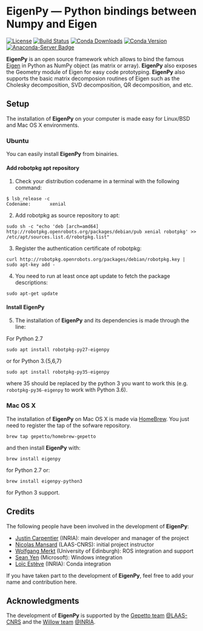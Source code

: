 EigenPy — Python bindings between Numpy and Eigen
======

[![License](https://img.shields.io/badge/License-BSD%202--Clause-green.svg)](https://opensource.org/licenses/BSD-2-Clause)
[![Build Status](https://travis-ci.org/stack-of-tasks/eigenpy.svg?branch=devel)](https://travis-ci.org/stack-of-tasks/eigenpy)
[![Conda Downloads](https://img.shields.io/conda/dn/conda-forge/eigenpy.svg)](https://anaconda.org/conda-forge/eigenpy)
[![Conda Version](https://img.shields.io/conda/vn/conda-forge/eigenpy.svg)](https://anaconda.org/conda-forge/eigenpy)
[![Anaconda-Server Badge](https://anaconda.org/conda-forge/eigenpy/badges/installer/conda.svg)](https://conda.anaconda.org/conda-forge)


**EigenPy** is an open source framework which allows to bind the famous [Eigen](http://eigen.tuxfamily.org) in Python as NumPy object (as matrix or array).
**EigenPy** also exposes the Geometry module of Eigen for easy code prototyping.
**EigenPy** also supports the basic matrix decomposion routines of Eigen such as the Cholesky decomposition, SVD decomposition, QR decomposition, and etc.

## Setup

The installation of **EigenPy** on your computer is made easy for Linux/BSD and Mac OS X environments.

### Ubuntu

You can easily install **EigenPy** from binairies.

#### Add robotpkg apt repository

1. Check your distribution codename in a terminal with the following command:
```
$ lsb_release -c
Codename:       xenial
```
2. Add robotpkg as source repository to apt:
```
sudo sh -c "echo 'deb [arch=amd64] http://robotpkg.openrobots.org/packages/debian/pub xenial robotpkg' >> /etc/apt/sources.list.d/robotpkg.list"
```
3. Register the authentication certificate of robotpkg:
```
curl http://robotpkg.openrobots.org/packages/debian/robotpkg.key | sudo apt-key add -
```
4. You need to run at least once apt update to fetch the package descriptions:
```
sudo apt-get update
```
#### Install EigenPy
5. The installation of **EigenPy** and its dependencies is made through the line:

For Python 2.7
```
sudo apt install robotpkg-py27-eigenpy
```
or for Python 3.{5,6,7}
```
sudo apt install robotpkg-py35-eigenpy
```
where 35 should be replaced by the python 3 you want to work this (e.g. `robotpkg-py36-eigenpy` to work with Python 3.6).

### Mac OS X

The installation of **EigenPy** on Mac OS X is made via [HomeBrew](https://brew.sh/). 
You just need to register the tap of the sofware repository.

```
brew tap gepetto/homebrew-gepetto
```
and then install **EigenPy** with:
```
brew install eigenpy
```
for Python 2.7 or:
```
brew install eigenpy-python3
```
for Python 3 support.

## Credits

The following people have been involved in the development of **EigenPy**:

- [Justin Carpentier](https://jcarpent.github.io) (INRIA): main developer and manager of the project
- [Nicolas Mansard](http://projects.laas.fr/gepetto/index.php/Members/NicolasMansard) (LAAS-CNRS): initial project instructor
- [Wolfgang Merkt](http://www.wolfgangmerkt.com/) (University of Edinburgh): ROS integration and support
- [Sean Yen](https://www.linkedin.com/in/seanyentw) (Microsoft): Windows integration
- [Loïc Estève](https://github.com/lesteve) (INRIA): Conda integration

If you have taken part to the development of **EigenPy**, feel free to add your name and contribution here.

## Acknowledgments

The development of **EigenPy** is supported by the [Gepetto team](http://projects.laas.fr/gepetto/) [@LAAS-CNRS](http://www.laas.fr) and the [Willow team](https://www.di.ens.fr/willow/) [@INRIA](http://www.inria.fr).
